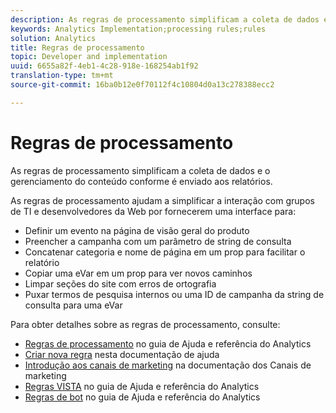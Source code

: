 ```yaml
---
description: As regras de processamento simplificam a coleta de dados e o gerenciamento do conteúdo conforme é enviado aos relatórios.
keywords: Analytics Implementation;processing rules;rules
solution: Analytics
title: Regras de processamento
topic: Developer and implementation
uuid: 6655a82f-4eb1-4c28-918e-168254ab1f92
translation-type: tm+mt
source-git-commit: 16ba0b12e0f70112f4c10804d0a13c278388ecc2

---
```



# Regras de processamento

As regras de processamento simplificam a coleta de dados e o gerenciamento do conteúdo conforme é enviado aos relatórios.

As regras de processamento ajudam a simplificar a interação com grupos de TI e desenvolvedores da Web por fornecerem uma interface para:

* Definir um evento na página de visão geral do produto
* Preencher a campanha com um parâmetro de string de consulta
* Concatenar categoria e nome de página em um prop para facilitar o relatório
* Copiar uma eVar em um prop para ver novos caminhos
* Limpar seções do site com erros de ortografia
* Puxar termos de pesquisa internos ou uma ID de campanha da string de consulta para uma eVar

Para obter detalhes sobre as regras de processamento, consulte:

* [Regras de processamento](https://marketing.adobe.com/resources/help/en_US/reference/processing_rules.html) no guia de Ajuda e referência do Analytics
* [Criar nova regra](/help/implement/c-implement-with-dtm/c-rules/t-rules-create.md) nesta documentação de ajuda
* [Introdução aos canais de marketing](https://marketing.adobe.com/resources/help/en_US/mchannel/c_getting_started_mchannel.html) na documentação dos Canais de marketing
* [Regras VISTA](https://marketing.adobe.com/resources/help/en_US/reference/VISTA.html) no guia de Ajuda e referência do Analytics
* [Regras de bot](https://marketing.adobe.com/resources/help/en_US/reference/bot_rules.html) no guia de Ajuda e referência do Analytics

